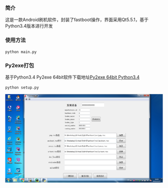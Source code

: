 ### 简介
这是一款Android刷机软件，封装了fastboot操作，界面采用Qt5.5.1，基于Python3.4版本进行开发

### 使用方法
`python main.py`

### Py2exe打包
基于Python3.4 Py2exe 64bit软件下载地址[Py2exe 64bit Python3.4](http://download.csdn.net/detail/djstavav/9322751)

`python setup.py`

![PyQt5Fastboot_01](https://raw.githubusercontent.com/djstava/PostsCollection/master/images/windows/PyQt5Fastboot/PyQt5Fastboot_01.png)